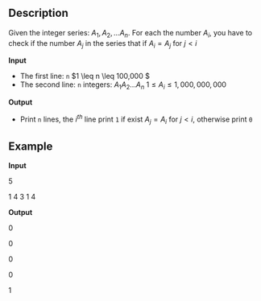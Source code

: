 ## Description
Given the integer series: $A_1, A_2,...A_n$. For each the number $A_i$, you have to check if the number $A_j$ in the series that if $A_i=A_j$ for $j<i$

**Input**
- The first line: `n` $1 \leq n \leq 100,000 $
- The second line: `n` integers: $A_1 A_2 ...A_n$ $1 \leq A_i \leq 1,000,000,000$

**Output**
- Print `n` lines, the $i^{th}$ line print `1` if exist $A_j=A_i$ for $j<i$, otherwise print `0`

## Example
**Input**

5

1 4 3 1 4

**Output**

0

0

0

0

1